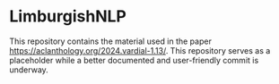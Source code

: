 # LimburgishNLP

This repository contains the material used in the paper https://aclanthology.org/2024.vardial-1.13/. This repository serves as a placeholder while a better documented and user-friendly commit is underway.
